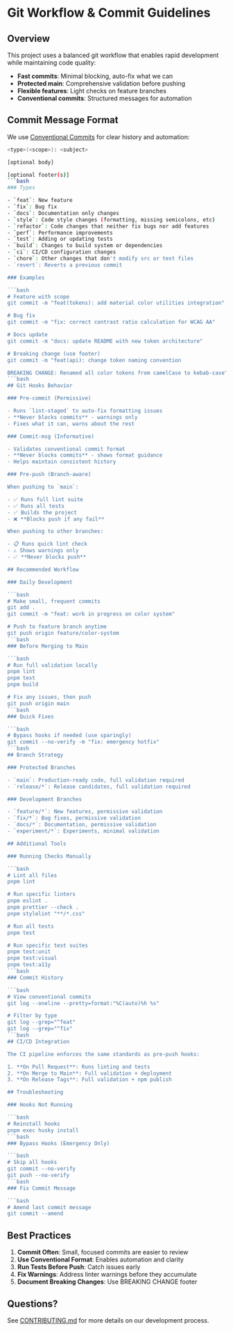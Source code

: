# Git Workflow & Commit Guidelines

## Overview

This project uses a balanced git workflow that enables rapid development while maintaining code quality:

- **Fast commits**: Minimal blocking, auto-fix what we can
- **Protected main**: Comprehensive validation before pushing
- **Flexible features**: Light checks on feature branches
- **Conventional commits**: Structured messages for automation

## Commit Message Format

We use [Conventional Commits](https://www.conventionalcommits.org/) for clear history and automation:

```bash
<type>(<scope>): <subject>

[optional body]

[optional footer(s)]
```bash
### Types

- `feat`: New feature
- `fix`: Bug fix
- `docs`: Documentation only changes
- `style`: Code style changes (formatting, missing semicolons, etc)
- `refactor`: Code changes that neither fix bugs nor add features
- `perf`: Performance improvements
- `test`: Adding or updating tests
- `build`: Changes to build system or dependencies
- `ci`: CI/CD configuration changes
- `chore`: Other changes that don't modify src or test files
- `revert`: Reverts a previous commit

### Examples

```bash
# Feature with scope
git commit -m "feat(tokens): add material color utilities integration"

# Bug fix
git commit -m "fix: correct contrast ratio calculation for WCAG AA"

# Docs update
git commit -m "docs: update README with new token architecture"

# Breaking change (use footer)
git commit -m "feat(api): change token naming convention

BREAKING CHANGE: Renamed all color tokens from camelCase to kebab-case"
```bash
## Git Hooks Behavior

### Pre-commit (Permissive)

- Runs `lint-staged` to auto-fix formatting issues
- **Never blocks commits** - warnings only
- Fixes what it can, warns about the rest

### Commit-msg (Informative)

- Validates conventional commit format
- **Never blocks commits** - shows format guidance
- Helps maintain consistent history

### Pre-push (Branch-aware)

When pushing to `main`:

- ✅ Runs full lint suite
- ✅ Runs all tests
- ✅ Builds the project
- ❌ **Blocks push if any fail**

When pushing to other branches:

- 📋 Runs quick lint check
- ⚠️ Shows warnings only
- ✅ **Never blocks push**

## Recommended Workflow

### Daily Development

```bash
# Make small, frequent commits
git add .
git commit -m "feat: work in progress on color system"

# Push to feature branch anytime
git push origin feature/color-system
```bash
### Before Merging to Main

```bash
# Run full validation locally
pnpm lint
pnpm test
pnpm build

# Fix any issues, then push
git push origin main
```bash
### Quick Fixes

```bash
# Bypass hooks if needed (use sparingly)
git commit --no-verify -m "fix: emergency hotfix"
```bash
## Branch Strategy

### Protected Branches

- `main`: Production-ready code, full validation required
- `release/*`: Release candidates, full validation required

### Development Branches

- `feature/*`: New features, permissive validation
- `fix/*`: Bug fixes, permissive validation
- `docs/*`: Documentation, permissive validation
- `experiment/*`: Experiments, minimal validation

## Additional Tools

### Running Checks Manually

```bash
# Lint all files
pnpm lint

# Run specific linters
pnpm eslint .
pnpm prettier --check .
pnpm stylelint "**/*.css"

# Run all tests
pnpm test

# Run specific test suites
pnpm test:unit
pnpm test:visual
pnpm test:a11y
```bash
### Commit History

```bash
# View conventional commits
git log --oneline --pretty=format:"%C(auto)%h %s"

# Filter by type
git log --grep="^feat"
git log --grep="^fix"
```bash
## CI/CD Integration

The CI pipeline enforces the same standards as pre-push hooks:

1. **On Pull Request**: Runs linting and tests
2. **On Merge to Main**: Full validation + deployment
3. **On Release Tags**: Full validation + npm publish

## Troubleshooting

### Hooks Not Running

```bash
# Reinstall hooks
pnpm exec husky install
```bash
### Bypass Hooks (Emergency Only)

```bash
# Skip all hooks
git commit --no-verify
git push --no-verify
```bash
### Fix Commit Message

```bash
# Amend last commit message
git commit --amend
```

## Best Practices

1. **Commit Often**: Small, focused commits are easier to review
2. **Use Conventional Format**: Enables automation and clarity
3. **Run Tests Before Push**: Catch issues early
4. **Fix Warnings**: Address linter warnings before they accumulate
5. **Document Breaking Changes**: Use BREAKING CHANGE footer

## Questions?

See [CONTRIBUTING.md](../CONTRIBUTING.md) for more details on our development process.
